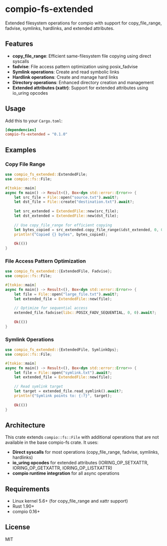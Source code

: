# compio-fs-extended

Extended filesystem operations for compio with support for copy_file_range, fadvise, symlinks, hardlinks, and extended attributes.

## Features

- **copy_file_range**: Efficient same-filesystem file copying using direct syscalls
- **fadvise**: File access pattern optimization using posix_fadvise
- **Symlink operations**: Create and read symbolic links
- **Hardlink operations**: Create and manage hard links
- **Directory operations**: Enhanced directory creation and management
- **Extended attributes (xattr)**: Support for extended attributes using io_uring opcodes

## Usage

Add this to your `Cargo.toml`:

```toml
[dependencies]
compio-fs-extended = "0.1.0"
```

## Examples

### Copy File Range

```rust
use compio_fs_extended::ExtendedFile;
use compio::fs::File;

#[tokio::main]
async fn main() -> Result<(), Box<dyn std::error::Error>> {
    let src_file = File::open("source.txt").await?;
    let dst_file = File::create("destination.txt").await?;
    
    let src_extended = ExtendedFile::new(src_file);
    let dst_extended = ExtendedFile::new(dst_file);
    
    // Use copy_file_range for efficient copying
    let bytes_copied = src_extended.copy_file_range(&dst_extended, 0, 0, 1024).await?;
    println!("Copied {} bytes", bytes_copied);
    
    Ok(())
}
```

### File Access Pattern Optimization

```rust
use compio_fs_extended::{ExtendedFile, Fadvise};
use compio::fs::File;

#[tokio::main]
async fn main() -> Result<(), Box<dyn std::error::Error>> {
    let file = File::open("large_file.txt").await?;
    let extended_file = ExtendedFile::new(file);
    
    // Optimize for sequential access
    extended_file.fadvise(libc::POSIX_FADV_SEQUENTIAL, 0, 0).await?;
    
    Ok(())
}
```

### Symlink Operations

```rust
use compio_fs_extended::{ExtendedFile, SymlinkOps};
use compio::fs::File;

#[tokio::main]
async fn main() -> Result<(), Box<dyn std::error::Error>> {
    let file = File::open("symlink.txt").await?;
    let extended_file = ExtendedFile::new(file);
    
    // Read symlink target
    let target = extended_file.read_symlink().await?;
    println!("Symlink points to: {:?}", target);
    
    Ok(())
}
```

## Architecture

This crate extends `compio::fs::File` with additional operations that are not available in the base compio-fs crate. It uses:

- **Direct syscalls** for most operations (copy_file_range, fadvise, symlinks, hardlinks)
- **io_uring opcodes** for extended attributes (IORING_OP_SETXATTR, IORING_OP_GETXATTR, IORING_OP_LISTXATTR)
- **compio runtime integration** for all async operations

## Requirements

- Linux kernel 5.6+ (for copy_file_range and xattr support)
- Rust 1.90+
- compio 0.16+

## License

MIT
